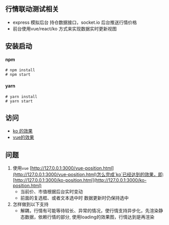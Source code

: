 ## 行情联动测试相关
* express 模拟后台 持仓数据接口，socket.io 后台推送行情价格
* 前台使用vue/react/ko 方式来实现数据实时更新视图

## 安装启动

#### npm
```
# npm install
# npm start 
```

#### yarn
```
# yarn install
# yarn start
```

## 访问
* [ko 的效果](http://127.0.0.1:3000/ko-position.html)
* [vue的效果](http://127.0.0.1:3000/vue-position.html)


## 问题
1. 使用`vue` [http://127.0.0.1:3000/vue-position.html](http://127.0.0.1:3000/vue-position.html)怎么完成`ko`已经达到的效果，即: [http://127.0.0.1:3000/ko-position.html](http://127.0.0.1:3000/ko-position.html)
    * 当前价、市值根据后台实时变动
    * 前面的复选框、或者文本选中时 数据更新时仍保持选中
2. 怎样做到以下支持
    * 解耦，行情有可能等待较长、异常的情况，使行情支持异步化，先渲染静态数据，依赖行情的部分, 使用loading的效果图，行情达到是再渲染